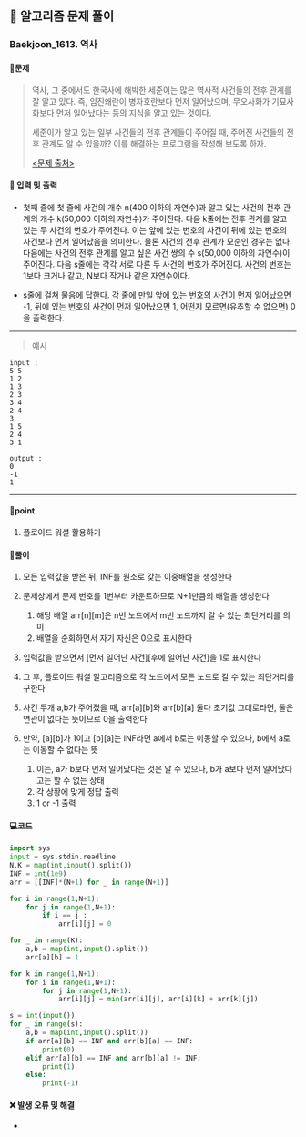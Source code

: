## 🐌 알고리즘 문제 풀이

### Baekjoon_1613. 역사

#### 📒문제

> 역사, 그 중에서도 한국사에 해박한 세준이는 많은 역사적 사건들의 전후 관계를 잘 알고 있다. 즉, 임진왜란이 병자호란보다 먼저 일어났으며, 무오사화가 기묘사화보다 먼저 일어났다는 등의 지식을 알고 있는 것이다.
>
> 세준이가 알고 있는 일부 사건들의 전후 관계들이 주어질 때, 주어진 사건들의 전후 관계도 알 수 있을까? 이를 해결하는 프로그램을 작성해 보도록 하자.
>
> [<문제 출처>](https://www.acmicpc.net/problem/1613)



#### :pushpin: 입력 및 출력

- 첫째 줄에 첫 줄에 사건의 개수 n(400 이하의 자연수)과 알고 있는 사건의 전후 관계의 개수 k(50,000 이하의 자연수)가 주어진다. 다음 k줄에는 전후 관계를 알고 있는 두 사건의 번호가 주어진다. 이는 앞에 있는 번호의 사건이 뒤에 있는 번호의 사건보다 먼저 일어났음을 의미한다. 물론 사건의 전후 관계가 모순인 경우는 없다. 다음에는 사건의 전후 관계를 알고 싶은 사건 쌍의 수 s(50,000 이하의 자연수)이 주어진다. 다음 s줄에는 각각 서로 다른 두 사건의 번호가 주어진다. 사건의 번호는 1보다 크거나 같고, N보다 작거나 같은 자연수이다.

- s줄에 걸쳐 물음에 답한다. 각 줄에 만일 앞에 있는 번호의 사건이 먼저 일어났으면 -1, 뒤에 있는 번호의 사건이 먼저 일어났으면 1, 어떤지 모르면(유추할 수 없으면) 0을 출력한다.



---

> 예시

```
input :
5 5
1 2
1 3
2 3
3 4
2 4
3
1 5
2 4
3 1

output :
0
-1
1
```

----




#### 🚀point

1. 플로이드 워셜 활용하기





#### 🔎풀이

1.  모든 입력값을 받은 뒤, INF를 원소로 갖는 이중배열을 생성한다
1.  문제상에서 문제 번호를 1번부터 카운트하므로 N+1만큼의 배열을 생성한다
    1.  해당 배열 arr[n]\[m]은 n번 노드에서 m번 노드까지 갈 수 있는 최단거리를 의미
    1.  배열을 순회하면서 자기 자신은 0으로 표시한다

1.  입력값을 받으면서 [먼저 일어난 사건]\[후에 일어난 사건]을 1로 표시한다
1.  그 후, 플로이드 워셜 알고리즘으로 각 노드에서 모든 노드로 갈 수 있는 최단거리를 구한다
1.  사건 두개 a,b가 주어졌을 때, arr[a]\[b]와 arr[b]\[a] 둘다 초기값 그대로라면, 둘은 연관이 없다는 뜻이므로 0을 출력한다
1.  만약, [a]\[b]가 1이고 [b]\[a]는 INF라면 a에서 b로는 이동할 수 있으나, b에서 a로는 이동할 수 없다는 뜻
    1.  이는, a가 b보다 먼저 일어났다는 것은 알 수 있으나, b가 a보다 먼저 일어났다고는 할 수 없는 상태
    1.  각 상황에 맞게 정답 출력
    1.  1 or -1 출력




#### 💻코드

```python
import sys
input = sys.stdin.readline
N,K = map(int,input().split())
INF = int(1e9)
arr = [[INF]*(N+1) for _ in range(N+1)]

for i in range(1,N+1):
    for j in range(1,N+1):
        if i == j :
            arr[i][j] = 0

for _ in range(K):
    a,b = map(int,input().split())
    arr[a][b] = 1

for k in range(1,N+1):
    for i in range(1,N+1):
        for j in range(1,N+1):
            arr[i][j] = min(arr[i][j], arr[i][k] + arr[k][j])

s = int(input())
for _ in range(s):
    a,b = map(int,input().split())
    if arr[a][b] == INF and arr[b][a] == INF:
        print(0)
    elif arr[a][b] == INF and arr[b][a] != INF:
        print(1)
    else:
        print(-1)
```



#### ❌ 발생 오류 및 해결

- 
